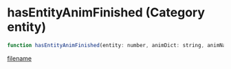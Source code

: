# hasEntityAnimFinished (Category entity)

```js
function hasEntityAnimFinished(entity: number, animDict: string, animName: string, p3: number): boolean
```

[filename](hasEntityAnimFinished_m.md ':include')